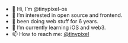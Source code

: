 - 👋 Hi, I’m @tinypixel-os
- 👀 I’m interested in open source and frontend.
- 👀 been doing web stuff for 6 years.
- 🌱 I’m currently learning iOS and web3.
- 📫 How to reach me: [@tinypixel](https://twitter.com/tinypixel_)

<!---
tinypixel-os/tinypixel-os is a ✨ special ✨ repository because its `README.md` (this file) appears on your GitHub profile.
You can click the Preview link to take a look at your changes.
--->

